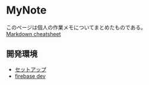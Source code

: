 # MyNote
このページは個人の作業メモについてまとめたものである。  
[Markdown cheatsheet](https://github.com/adam-p/markdown-here/wiki/Markdown-Cheatsheet)

## 開発環境
* [セットアップ](dev_env/about_my_settings.md)
* [firebase dev](dev_env/about_firebase_dev.md)
